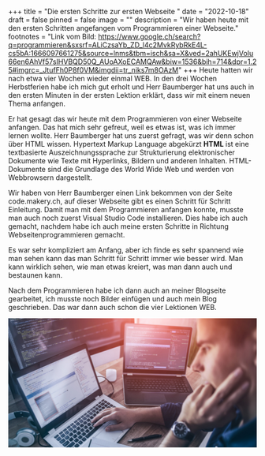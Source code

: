 +++
title = "Die ersten Schritte zur ersten Webseite "
date = "2022-10-18"
draft = false
pinned = false
image = ""
description = "Wir haben heute mit den ersten Schritten angefangen vom Programmieren einer Webseite."
footnotes = "L﻿ink vom Bild: https://www.google.ch/search?q=programmieren&sxsrf=ALiCzsaYb_ZD_l4c2MvkRybRkE4L-cs5bA:1666097661275&source=lnms&tbm=isch&sa=X&ved=2ahUKEwjVoIu66en6AhVf57sIHVBQD50Q_AUoAXoECAMQAw&biw=1536&bih=714&dpr=1.25#imgrc=_JtufFh0P8f0VM&imgdii=tr_niks7m8OAzM"
+++
H﻿eute hatten wir nach etwa vier Wochen wieder einmal WEB. In den drei Wochen Herbstferien habe ich mich gut erholt und Herr Baumberger hat uns auch in den ersten Minuten in der ersten Lektion erklärt, dass wir mit einem neuen Thema anfangen.

E﻿r hat gesagt das wir heute mit dem Programmieren von einer Webseite anfangen. Das hat mich sehr gefreut, weil es etwas ist, was ich immer lernen wollte. Herr Baumberger hat uns zuerst gefragt, was wir denn schon über HTML wissen. Hypertext Markup Language abgekürzt **HTML** ist eine textbasierte Auszeichnungssprache zur Strukturierung elektronischer Dokumente wie Texte mit Hyperlinks, Bildern und anderen Inhalten. HTML-Dokumente sind die Grundlage des World Wide Web und werden von Webbrowsern dargestellt.

Wir haben von Herr Baumberger einen Link bekommen von der Seite code.makery.ch, auf dieser Webseite gibt es einen Schritt für Schritt Einleitung. Damit man mit dem Programmieren anfangen konnte, musste man auch noch zuerst Visual Studio Code installieren. Dies habe ich auch gemacht, nachdem habe ich auch meine ersten Schritte in Richtung Webseitenprogrammieren gemacht.

Es war sehr kompliziert am Anfang, aber ich finde es sehr spannend wie man sehen kann das man Schritt für Schritt immer wie besser wird. Man kann wirklich sehen, wie man etwas kreiert, was man dann auch und bestaunen kann.

Nach dem Programmieren habe ich dann auch an meiner Blogseite gearbeitet, ich musste noch Bilder einfügen und auch mein Blog geschrieben. Das war dann auch schon die vier Lektionen WEB.

![](programmieren-lernen-leicht-gemacht-online.jpg)